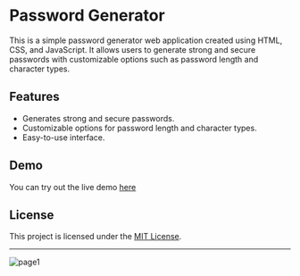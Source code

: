 # Password Generator

This is a simple password generator web application created using HTML, CSS, and JavaScript. It allows users to generate strong and secure passwords with customizable options such as password length and character types.

## Features

- Generates strong and secure passwords.
- Customizable options for password length and character types.
- Easy-to-use interface.

## Demo

You can try out the live demo [here](https://arshad1900.github.io/Password-generator/)

## License

This project is licensed under the [MIT License](./LICENSE).

---

![page1](https://github.com/arshad1900/Password-generator/assets/116487598/de1d1019-f9b5-4b11-aec8-2c38df630e4d)
